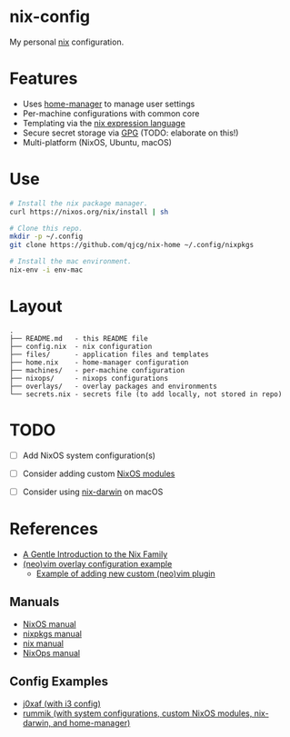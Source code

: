 # nix-config

My personal [nix] configuration.


# Features

- Uses [home-manager] to manage user settings
- Per-machine configurations with common core
- Templating via the [nix expression language](https://nixos.org/nix/manual/#ch-expression-language)
- Secure secret storage via [GPG](https://gnupg.org) (TODO: elaborate on this!)
- Multi-platform (NixOS, Ubuntu, macOS)


# Use

```sh
# Install the nix package manager.
curl https://nixos.org/nix/install | sh

# Clone this repo.
mkdir -p ~/.config
git clone https://github.com/qjcg/nix-home ~/.config/nixpkgs

# Install the mac environment.
nix-env -i env-mac
```


# Layout

```
.
├── README.md   - this README file
├── config.nix  - nix configuration
├── files/      - application files and templates
├── home.nix    - home-manager configuration
├── machines/   - per-machine configuration
├── nixops/     - nixops configurations
├── overlays/   - overlay packages and environments
└── secrets.nix - secrets file (to add locally, not stored in repo)
```


# TODO

- [ ] Add NixOS system configuration(s)
- [ ] Consider adding custom [NixOS modules](https://nixos.org/nixos/manual/index.html#sec-writing-modules)
- [ ] Consider using [nix-darwin] on macOS


# References
- [A Gentle Introduction to the Nix Family](https://ebzzry.io/en/nix/)
- [(neo)vim overlay configuration example](https://nixos.wiki/wiki/Vim#Custom_setup_without_using_Home_Manager)
	- [Example of adding new custom (neo)vim plugin](https://nixos.wiki/wiki/Vim#Add_a_new_custom_plugin_to_the_users_packages)

## Manuals

- [NixOS manual](https://nixos.org/nixos/manual/)
- [nixpkgs manual](https://nixos.org/nixpkgs/manual/)
- [nix manual](https://nixos.org/nix/manual/)
- [NixOps manual](https://nixos.org/nixops/manual/)


## Config Examples

- [j0xaf (with i3 config)](https://github.com/j0xaf/dotfiles/blob/master/.config/nixpkgs/home.nix)
- [rummik (with system configurations, custom NixOS modules, nix-darwin, and home-manager)](https://github.com/rummik/nixos-config)


[nix]: https://nixos.org/nix/
[home-manager]: https://github.com/rycee/home-manager
[nix-darwin]: https://github.com/LnL7/nix-darwin
